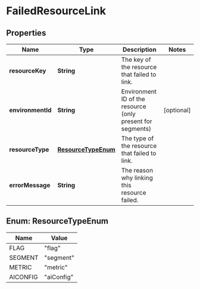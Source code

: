 

# FailedResourceLink


## Properties

| Name | Type | Description | Notes |
|------------ | ------------- | ------------- | -------------|
|**resourceKey** | **String** | The key of the resource that failed to link. |  |
|**environmentId** | **String** | Environment ID of the resource (only present for segments) |  [optional] |
|**resourceType** | [**ResourceTypeEnum**](#ResourceTypeEnum) | The type of the resource that failed to link. |  |
|**errorMessage** | **String** | The reason why linking this resource failed. |  |



## Enum: ResourceTypeEnum

| Name | Value |
|---- | -----|
| FLAG | &quot;flag&quot; |
| SEGMENT | &quot;segment&quot; |
| METRIC | &quot;metric&quot; |
| AICONFIG | &quot;aiConfig&quot; |



